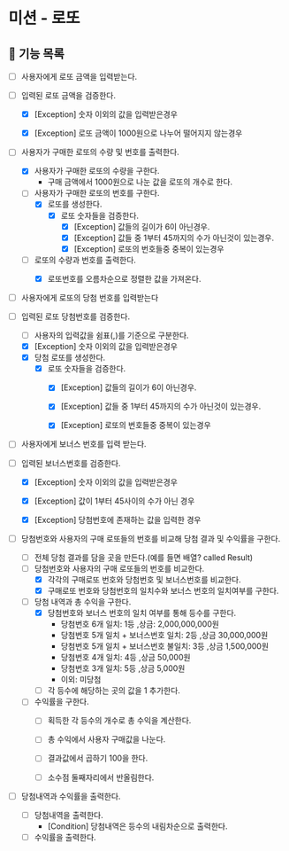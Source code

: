 # 미션 - 로또

## 🚀 기능 목록

- [ ] 사용자에게 로또 금액을 입력받는다.


- [ ] 입력된 로또 금액을 검증한다.
    - [x] [Exception] 숫자 이외의 값을 입력받은경우
    - [x] [Exception] 로또 금액이 1000원으로 나누어 떨어지지 않는경우


- [ ] 사용자가 구매한 로또의 수량 및 번호를 출력한다.
    - [x] 사용자가 구매한 로또의 수량을 구한다.
        - 구매 금액에서 1000원으로 나눈 값을 로또의 개수로 한다.
    - [ ] 사용자가 구매한 로또의 번호를 구한다.
        - [x] 로또를 생성한다.
          - [x] 로또 숫자들을 검증한다.
              - [x] [Exception] 값들의 길이가 6이 아닌경우.
              - [x] [Exception] 값들 중 1부터 45까지의 수가 아닌것이 있는경우.
              - [x] [Exception] 로또의 번호들중 중복이 있는경우
    - [ ] 로또의 수량과 번호를 출력한다.
      - [x] 로또번호를 오름차순으로 정렬한 값을 가져온다.


- [ ] 사용자에게 로또의 당첨 번호를 입력받는다


- [ ] 입력된 로또 당첨번호를 검증한다.
    - [ ] 사용자의 입력값을 쉼표(,)를 기준으로 구분한다.
    - [x] [Exception] 숫자 이외의 값을 입력받은경우
    - [x] 당첨 로또를 생성한다.
      - [x] 로또 숫자들을 검증한다.
          - [x] [Exception] 값들의 길이가 6이 아닌경우.
          - [x] [Exception] 값들 중 1부터 45까지의 수가 아닌것이 있는경우.
          - [x] [Exception] 로또의 번호들중 중복이 있는경우


- [ ] 사용자에게 보너스 번호를 입력 받는다.


- [ ] 입력된 보너스번호를 검증한다.
    - [x] [Exception] 숫자 이외의 값을 입력받은경우
    - [x] [Exception] 값이 1부터 45사이의 수가 아닌 경우
    - [x] [Exception] 당첨번호에 존재하는 값을 입력한 경우


- [ ] 당첨번호와 사용자의 구매 로또들의 번호를 비교해 당첨 결과 및 수익률을 구한다.
    - [ ] 전체 당첨 결과를 담을 곳을 만든다.(예를 들면 배열? called Result)
    - [ ] 당첨번호와 사용자의 구매 로또들의 번호를 비교한다.
        - [x] 각각의 구매로또 번호와 당첨번호 및 보너스번호를 비교한다.
        - [x] 구매로또 번호와 당첨번호의 일치수와 보너스 번호의 일치여부를 구한다.

    - [ ] 당첨 내역과 총 수익을 구한다.
        - [x] 당첨번호와 보너스 번호의 일치 여부를 통해 등수를 구한다.
            - 당첨번호 6개 일치: 1등 ,상금: 2,000,000,000원
            - 당첨번호 5개 일치 + 보너스번호 일치: 2등 ,상금 30,000,000원
            - 당첨번호 5개 일치 + 보너스번호 불일치: 3등 ,상금 1,500,000원
            - 당첨번호 4개 일치: 4등 ,상금 50,000원
            - 당첨번호 3개 일치: 5등 ,상금 5,000원
            - 이외: 미당첨
        - [ ] 각 등수에 해당하는 곳의 값을 1 추가한다.

    - [ ] 수익률을 구한다.
      - [ ] 획득한 각 등수의 개수로 총 수익을 계산한다.
      - [ ] 총 수익에서 사용자 구매값을 나눈다.
      - [ ] 결과값에서 곱하기 100을 한다.
      - [ ] 소수점 둘째자리에서 반올림한다.


- [ ] 당첨내역과 수익률을 출력한다.
    - [ ] 당첨내역을 출력한다.
        - [Condition] 당첨내역은 등수의 내림차순으로 출력한다.
    - [ ] 수익률을 출력한다.